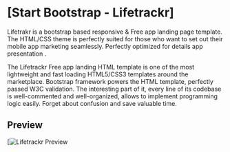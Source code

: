 # [Start Bootstrap - Lifetrackr]

Lifetrakr is a bootstrap based responsive & Free app landing page template. The HTML/CSS theme is perfectly suited for those who want to set out their mobile app marketing seamlessly. Perfectly optimized for details app presentation .

The Lifetrackr Free app landing HTML template is one of the most lightweight and fast loading HTML5/CSS3 templates around the marketplace. Bootstrap  framework powers the HTML template, perfectly passed W3C validation. The interesting part of it, every line of its codebase is well-commented and well-organized, allows to implement programming logic easily. Forget about confusion and save valuable time.
## Preview

[![Lifetrackr Preview](https://themefisher.com/wp-content/uploads/edd/2019/04/Life-Trakr.jpg)




